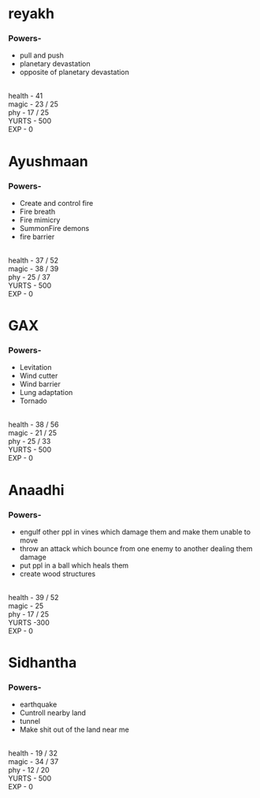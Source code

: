 <html>
<head>
</head>
<body>


<h1>reyakh</h1>
<h3> Powers- </h3>
<ul>
<li>pull and push</li>
<li>planetary devastation</li>
<li> opposite of planetary devastation</li>
<br>
</ul>
  health - 41
  <br>
  magic  - 23 / 25
  <br>
  phy - 17 / 25
  <br>
  YURTS - 500
  <br>
  EXP - 0 


<h1>Ayushmaan</h1>
<h3> Powers- </h3>
  
<ul>
<li>Create and control fire</li>
<li>Fire breath</li>
<li>Fire mimicry</li>
<li>SummonFire demons</li>
  <li>fire barrier</li>
<br>
</ul>
  health - 37 / 52
  <br>
  magic  - 38 / 39
  <br>
  phy - 25 / 37
  <br>
  YURTS - 500
<br>
  EXP - 0

  
<h1>GAX</h1>
<h3> Powers- </h3>
<ul>
  <li>Levitation</li>
  <li>Wind cutter</li>
  <li>Wind barrier</li>
  <li>Lung adaptation </li>
  <li>Tornado</li>
<br>
</ul>
  health - 38 / 56
  <br>
  magic  - 21 / 25
  <br>
  phy - 25 / 33
  <br>
  YURTS - 500
  <br>
  EXP - 0

  
<h1>Anaadhi</h1>
<h3> Powers- </h3>
<ul>
<li>engulf other ppl in vines which damage them and make them unable to move</li>
<li>throw an attack which bounce from one enemy to another dealing them damage</li>
<li> put ppl in a ball which heals them</li>
<li> create wood structures</li>
<br>
</ul>
  health - 39 / 52
  <br>
  magic  - 25
  <br>
  phy - 17 / 25
  <br>
  YURTS -300
<br>
  EXP - 0


<h1>Sidhantha</h1>
<h3> Powers- </h3>
<ul>
<li>earthquake </li>
<li>Cuntroll nearby land </li>
<li>tunnel</li>
<li>Make shit out of the land near me</li>
<br>
</ul>
  health - 19 / 32
  <br>
  magic  - 34 / 37
  <br>
  phy - 12 / 20
  <br>
  YURTS - 500
<br>
  EXP - 0


</body>
</html>
